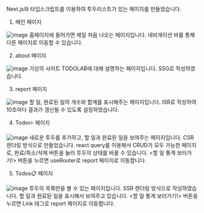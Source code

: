 Next.js와 타입스크립트를 이용하여 투두리스트가 있는 페이지를 만들었습니다.

1. 메인 페이지

![image](https://github.com/kewii33/next-todo/assets/150649178/8cbaf893-93da-4ed3-b3fb-6211f9edd47f)
홈페이지에 들어가면 제일 처음 나오는 페이지입니다. 네비게이션 바를 통해 다른 페이지로 이동할 수 있습니다.


2. about 페이지

![image](https://github.com/kewii33/next-todo/assets/150649178/1967b53c-4827-4b70-892a-05469d7f75f8)
가상의 사이트 TODOLAB에 대해 설명하는 페이지입니다. SSG로 작성하였습니다.


3. report 페이지

![image](https://github.com/kewii33/next-todo/assets/150649178/c45f03ff-f192-4037-a064-bb546b473723)
할 일, 완료된 일의 개수와 합계를 표시해주는 페이지입니다. ISR로 작성하여 10초마다 결과가 갱신될 수 있도록 설정하였습니다.


4. Todo✏️ 페이지

![image](https://github.com/kewii33/next-todo/assets/150649178/7d3cb3aa-2e26-4bb4-ac59-6830c887aaf8)
새로운 투두를 추가하고, 할 일과 완료된 일을 보여주는 페이지입니다. CSR 렌더링 방식으로 만들었습니다.
react query를 이용해서 CRUD가 모두 가능한 페이지로, 완료/취소/삭제 버튼을 눌러 투두의 상태를 바꿀 수 있습니다.
<할 일 통계 보러가기!> 버튼을 누르면 useRouter로 report 페이지로 이동합니다.


5. Todos📋 페이지

![image](https://github.com/kewii33/next-todo/assets/150649178/e89345d8-a43e-4761-ba29-7868496594c8)
투두의 목록만을 볼 수 있는 페이지입니다. SSR 렌더링 방식으로 작성하였습니다. 할 일과 완료된 일을 표시해서 보여주고 있습니다.
<할 일 통계 보러가기!> 버튼을 누르면 Link 태그로 report 페이지로 이동합니다.
